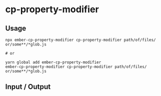 # cp-property-modifier


## Usage

```
npx ember-cp-property-modifier cp-property-modifier path/of/files/ or/some**/*glob.js

# or

yarn global add ember-cp-property-modifier
ember-cp-property-modifier cp-property-modifier path/of/files/ or/some**/*glob.js
```

## Input / Output

<!--FIXTURES_TOC_START-->
<!--FIXTURES_TOC_END-->

<!--FIXTURES_CONTENT_START-->
<!--FIXTURES_CONTENT_END-->